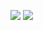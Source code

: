 <a href="#" target="_blank"><img src="https://img.shields.io/badge/42Seoul-000000?style=flat&logo=42&logoColor=#ffffff"/></a>
<a href="#" target="_blank"><img src="https://img.shields.io/badge/Flutter-02569B?style=flat&logo=42&logoColor=#ffffff"/></a>

<!--
**dltkdgns00/dltkdgns00** is a ✨ _special_ ✨ repository because its `README.md` (this file) appears on your GitHub profile.

Here are some ideas to get you started:

- 🔭 I’m currently working on ...
- 🌱 I’m currently learning ...
- 👯 I’m looking to collaborate on ...
- 🤔 I’m looking for help with ...
- 💬 Ask me about ...
- 📫 How to reach me: ...
- 😄 Pronouns: ...
- ⚡ Fun fact: ...
-->
